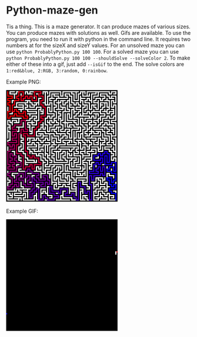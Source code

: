 # Python-maze-gen
Tis a thing.
This is a maze generator. It can produce mazes of various sizes. You can produce mazes with solutions as well.
Gifs are available. To use the program, you need to run it with python in the command line. It requires two numbers
at for the sizeX and sizeY values. For an unsolved maze you can use `python ProbablyPython.py 100 100`. For a
solved maze you can use `python ProbablyPython.py 100 100 --shouldSolve --solveColor 2`. To make either of these
into a gif, just add `--isGif` to the end. The solve colors are `1:red&blue, 2:RGB, 3:random, 0:rainbow`.

Example PNG:

![An example solved maze PNG](https://raw.githubusercontent.com/JacobPuff/Python-maze-gen/master/exampleMaze.png)

Example GIF:

![An example maze getting generated and solved as a gif](https://raw.githubusercontent.com/JacobPuff/Python-maze-gen/master/exampleGif.gif)